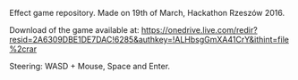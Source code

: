 Effect game repository. Made on 19th of March, Hackathon Rzeszów 2016.

Download of the game available at: https://onedrive.live.com/redir?resid=2A6309DBE1DE7DAC!6285&authkey=!ALHbsgGmXA41CrY&ithint=file%2crar

Steering: WASD + Mouse, Space and Enter.

